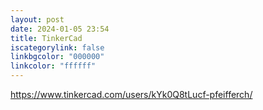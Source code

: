 ```yaml
---
layout: post
date: 2024-01-05 23:54
title: TinkerCad
iscategorylink: false
linkbgcolor: "000000"
linkcolor: "ffffff"
---
```

https://www.tinkercad.com/users/kYk0Q8tLucf-pfeifferch/
